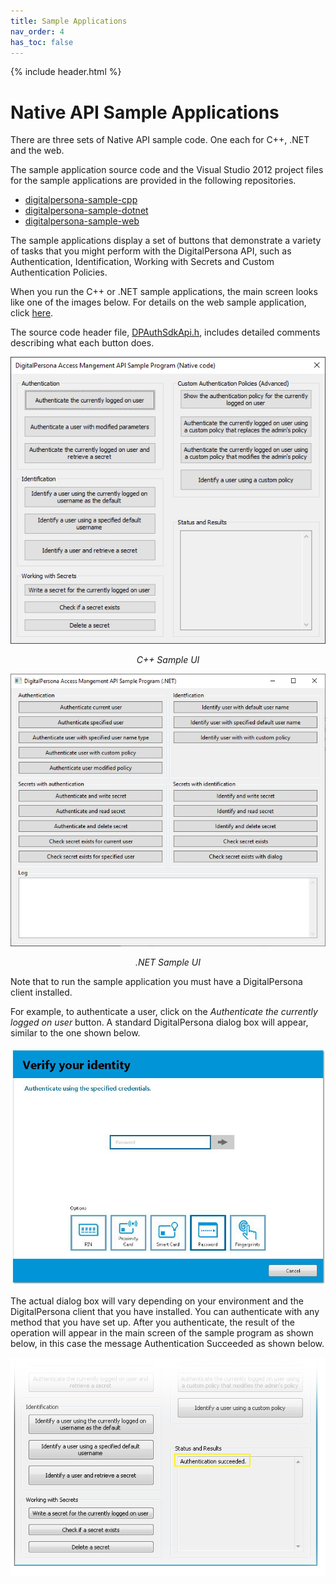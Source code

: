 ```yaml
---
title: Sample Applications
nav_order: 4
has_toc: false
---
```


{% include header.html %}

# Native API Sample Applications
There are three sets of Native API sample code. One each for C++, .NET and the web.

The sample application source code and the Visual Studio 2012 project files for the sample applications are provided in the following repositories.

- [digitalpersona-sample-cpp](https://github.com/hidglobal/digitalpersona-sample-cpp)  
- [digitalpersona-sample-dotnet](https://github.com/hidglobal/digitalpersona-sample-dotnet)
- [digitalpersona-sample-web](https://github.com/hidglobal/digitalpersona-sample-web)

The sample applications display a set of buttons that demonstrate a variety of tasks that you might perform with the DigitalPersona API, such as Authentication, Identification, Working with Secrets and Custom Authentication Policies.  

When you run the C++ or .NET sample applications, the main screen looks like one of the images below. For details on the web sample application, click [here](https://hidglobal.github.io/digitalpersona-sample-web).  

The source code header file, [DPAuthSdkApi.h](https://github.com/hidglobal/digitalpersona-sample-cpp/blob/master/Solution%20Items/DPAuthSdkApi.h), includes detailed comments describing what each button does.

![](assets/Sample1.jpg)  
<p style="text-align: center;font-style:italic;">C++ Sample UI</p>


![](assets/DOT_NETSampleUI.JPG)
<p style="text-align: center;font-style:italic;">.NET Sample UI</p>  

Note that to run the sample application you must have a DigitalPersona client installed.

For example, to authenticate a user, click on the *Authenticate the currently logged on user* button. A standard DigitalPersona dialog box will appear, similar to the one shown below.

![](assets/Verify1.jpg)

The actual dialog box will vary depending on your environment and the DigitalPersona client that you have installed.
You can authenticate with any method that you have set up. After you authenticate, the result of the operation will appear in the main screen of the sample program as shown below, in this case the message Authentication Succeeded as shown below.

![](assets/Verify2.jpg)
